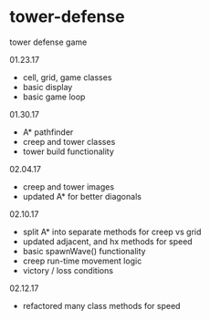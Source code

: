 # tower-defense
tower defense game

01.23.17

- cell, grid, game classes
- basic display
- basic game loop

01.30.17

- A* pathfinder
- creep and tower classes
- tower build functionality

02.04.17

- creep and tower images
- updated A* for better diagonals

02.10.17

- split A* into separate methods for creep vs grid
- updated adjacent, and hx methods for speed
- basic spawnWave() functionality
- creep run-time movement logic
- victory / loss conditions

02.12.17

- refactored many class methods for speed